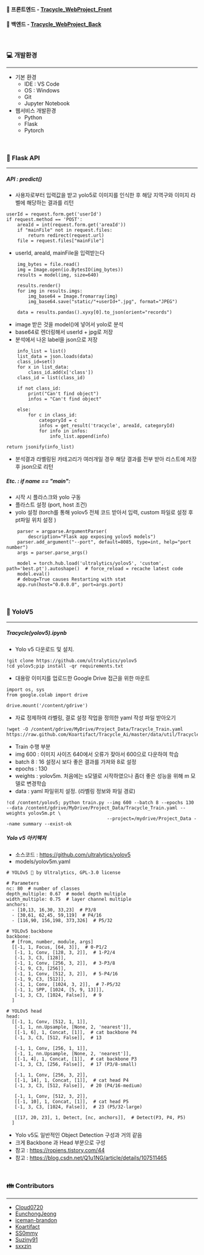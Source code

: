 #### :link: 프론트엔드 - [Tracycle_WebProject_Front](https://github.com/eoc940/Tracycle_WebProject_Front)
#### :link: 백엔드 - [Tracycle_WebProject_Back](https://github.com/eoc940/Tracycle_WebProject_Back)

<br>

### :computer: 개발환경
---
- 기본 환경 
  - IDE : VS Code
  - OS : Windows
  - Git
  - Jupyter Notebook
- 웹서비스 개발환경
  - Python
  - Flask
  - Pytorch

<br>

### :rocket: Flask API 
---
##### API : predict()
- 사용자로부터 입력값을 받고 yolo5로 이미지를 인식한 후 해당 지역구와 이미지 라벨에 해당하는 결과를 리턴
```
userId = request.form.get('userId')
if request.method == 'POST':
    areaId = int(request.form.get('areaId'))
    if "mainFile" not in request.files:
        return redirect(request.url)
    file = request.files["mainFile"]
```
- userId, areaId, mainFile을 입력받는다
```
    img_bytes = file.read()
    img = Image.open(io.BytesIO(img_bytes))
    results = model(img, size=640)
    
    results.render()  
    for img in results.imgs:
        img_base64 = Image.fromarray(img)
        img_base64.save("static/"+userId+".jpg", format="JPEG")

    data = results.pandas().xyxy[0].to_json(orient="records")
```
- image 받은 것을 model()에 넣어서 yolo로 분석
- base64로 렌더링해서 userId + jpg로 저장
- 분석에서 나온 label을 json으로 저장

```
    info_list = list()   
    list_data = json.loads(data)
    class_id=set()
    for x in list_data:
        class_id.add(x['class'])
    class_id = list(class_id)

    if not class_id:
        print("Can't find object")
        infos = "Can't find object"

    else:
        for c in class_id:
            categoryId = c
            infos = get_result('tracycle', areaId, categoryId)
            for info in infos:
                info_list.append(info)

return jsonify(info_list)
```
- 분석결과 라벨링된 카테고리가 여러개일 경우 해당 결과를 전부 받아 리스트에 저장후 json으로 리턴


##### Etc. :  if __name__ == "__main__":

- 시작 시 플라스크와 yolo 구동
- 플라스트 설정 (port, host 조건)
- yolo 설정 (torch를 통해 yolov5 전체 코드 받아서 입력, custom 파일로 설정 후 pt파일 위치 설정 )


```
    parser = argparse.ArgumentParser(
        description="Flask app exposing yolov5 models")
    parser.add_argument("--port", default=8085, type=int, help="port number")
    args = parser.parse_args()

    model = torch.hub.load('ultralytics/yolov5', 'custom', path='best.pt').autoshape()  # force_reload = recache latest code
    model.eval()
    # debug=True causes Restarting with stat
    app.run(host="0.0.0.0", port=args.port)
```

<br>



### :rocket: YoloV5 
---
##### Tracycle(yolov5).ipynb
- Yolo v5 다운로드 및 설치. 
```
!git clone https://github.com/ultralytics/yolov5
!cd yolov5;pip install -qr requirements.txt
```
- 대용랑 이미지를 업로드한 Google Drive 접근을 위한 마운트
```
import os, sys 
from google.colab import drive 

drive.mount('/content/gdrive')
```
- 자료 정제하여 라벨링, 결로 설정 작업을 정의한 yaml 작성 파일 받아오기

```
!wget -O /content/gdrive/MyDrive/Project_Data/Tracycle_Train.yaml https://raw.github.com/Koartifact/Tracycle_Ai/master/data/util/Tracycle_Train.yaml

```
- Train 수행 부분
- img 600 : 이미지 사이즈 640에서 오류가 잦아서 600으로 다운하여 학습
- batch 8 : 16 설정시 보다 좋은 결과를 가져와 8로 설정 
- epochs : 130 
- weights : yolov5m. 처음에는 s모델로 시작하였으나 좀더 좋은 성능을 위해 m 모델로 변경학습
- data : yaml 파일위치 설정. (라벨링 정보와 파일 경로)

```
!cd /content/yolov5; python train.py --img 600 --batch 8 --epochs 130 --data /content/gdrive/MyDrive/Project_Data/Tracycle_Train.yaml --weights yolov5m.pt \
                                     --project=/mydrive/Project_Data --name summary --exist-ok 

```

##### Yolo v5 아키텍처
- 소스코드 : https://github.com/ultralytics/yolov5
- models/yolov5m.yaml
```
# YOLOv5 🚀 by Ultralytics, GPL-3.0 license

# Parameters
nc: 80  # number of classes
depth_multiple: 0.67  # model depth multiple
width_multiple: 0.75  # layer channel multiple
anchors:
  - [10,13, 16,30, 33,23]  # P3/8
  - [30,61, 62,45, 59,119]  # P4/16
  - [116,90, 156,198, 373,326]  # P5/32

# YOLOv5 backbone
backbone:
  # [from, number, module, args]
  [[-1, 1, Focus, [64, 3]],  # 0-P1/2
   [-1, 1, Conv, [128, 3, 2]],  # 1-P2/4
   [-1, 3, C3, [128]],
   [-1, 1, Conv, [256, 3, 2]],  # 3-P3/8
   [-1, 9, C3, [256]],
   [-1, 1, Conv, [512, 3, 2]],  # 5-P4/16
   [-1, 9, C3, [512]],
   [-1, 1, Conv, [1024, 3, 2]],  # 7-P5/32
   [-1, 1, SPP, [1024, [5, 9, 13]]],
   [-1, 3, C3, [1024, False]],  # 9
  ]

# YOLOv5 head
head:
  [[-1, 1, Conv, [512, 1, 1]],
   [-1, 1, nn.Upsample, [None, 2, 'nearest']],
   [[-1, 6], 1, Concat, [1]],  # cat backbone P4
   [-1, 3, C3, [512, False]],  # 13

   [-1, 1, Conv, [256, 1, 1]],
   [-1, 1, nn.Upsample, [None, 2, 'nearest']],
   [[-1, 4], 1, Concat, [1]],  # cat backbone P3
   [-1, 3, C3, [256, False]],  # 17 (P3/8-small)

   [-1, 1, Conv, [256, 3, 2]],
   [[-1, 14], 1, Concat, [1]],  # cat head P4
   [-1, 3, C3, [512, False]],  # 20 (P4/16-medium)

   [-1, 1, Conv, [512, 3, 2]],
   [[-1, 10], 1, Concat, [1]],  # cat head P5
   [-1, 3, C3, [1024, False]],  # 23 (P5/32-large)

   [[17, 20, 23], 1, Detect, [nc, anchors]],  # Detect(P3, P4, P5)
  ]

```
- Yolo v5도 일반적인 Object Detection 구성과 거의 같음
- 크게 Backbone 과 Head 부분으로 구성 
- 참고 : https://ropiens.tistory.com/44
- 참고 : https://blog.csdn.net/Q1u1NG/article/details/107511465

<br>
  
### :family: Contributors
--- 
- [Cloud0720](https://github.com/Cloud0720)
- [EunchongJeong](https://github.com/EunchongJeong)
- [iceman-brandon](https://github.com/iceman-brandon)
- [Koartifact](https://github.com/Koartifact)
- [SS0mmy](https://github.com/SS0mmy)
- [Suziny91](https://github.com/Suziny91)
- [sxxzin](https://github.com/sxxzin)
